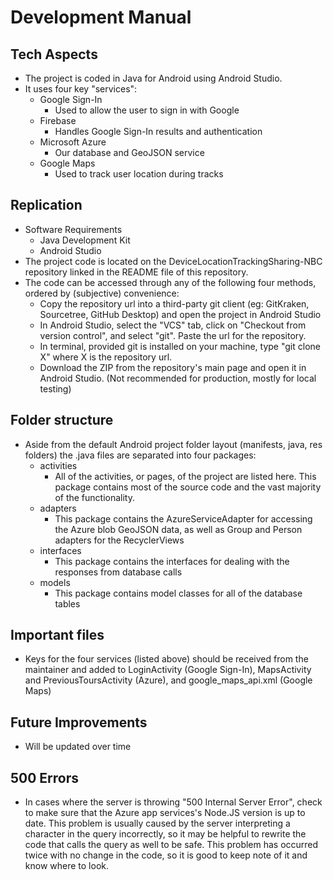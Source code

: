 # Development Manual
## Tech Aspects
- The project is coded in Java for Android using Android Studio.
- It uses four key "services":
  - Google Sign-In
    - Used to allow the user to sign in with Google
  - Firebase
    - Handles Google Sign-In results and authentication
  - Microsoft Azure
    - Our database and GeoJSON service
  - Google Maps
    - Used to track user location during tracks
## Replication
- Software Requirements
  - Java Development Kit
  - Android Studio
- The project code is located on the DeviceLocationTrackingSharing-NBC repository linked in the README file of this repository.
- The code can be accessed through any of the following four methods, ordered by (subjective) convenience:
  - Copy the repository url into a third-party git client (eg: GitKraken, Sourcetree, GitHub Desktop) and open the project in Android Studio
  - In Android Studio, select the "VCS" tab, click on "Checkout from version control", and select "git". Paste the url for the repository.
  - In terminal, provided git is installed on your machine, type "git clone X" where X is the repository url.
  - Download the ZIP from the repository's main page and open it in Android Studio. (Not recommended for production, mostly for local testing)
## Folder structure
- Aside from the default Android project folder layout (manifests, java, res folders) the .java files are separated into four packages:
  - activities
    - All of the activities, or pages, of the project are listed here. This package contains most of the source code and the vast majority of the functionality.
  - adapters
    - This package contains the AzureServiceAdapter for accessing the Azure blob GeoJSON data, as well as Group and Person adapters for the RecyclerViews
  - interfaces
    - This package contains the interfaces for dealing with the responses from database calls
  - models
    - This package contains model classes for all of the database tables
## Important files
- Keys for the four services (listed above) should be received from the maintainer and added to LoginActivity (Google Sign-In), MapsActivity and PreviousToursActivity (Azure), and google_maps_api.xml (Google Maps)
## Future Improvements
- Will be updated over time
## 500 Errors
- In cases where the server is throwing "500 Internal Server Error", check to make sure that the Azure app services's Node.JS version is up to date. This problem is usually caused by the server interpreting a character in the query incorrectly, so it may be helpful to rewrite the code that calls the query as well to be safe. This problem has occurred twice with no change in the code, so it is good to keep note of it and know where to look.
